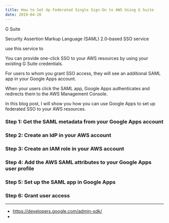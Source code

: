 ```yaml
---
title: How to Set Up Federated Single Sign-On to AWS Using G Suite
date: 2019-04-26
---
```


G Suite

Security Assertion Markup Language (SAML) 2.0–based SSO service

use this service to 

You can provide one-click SSO to your AWS resources by using your existing 
G Suite credentials. 

For users to whom you grant SSO access, they will see an additional SAML app in your Google Apps account.

When your users click the SAML app, Google Apps authenticates and redirects them to the AWS Management Console.

In this blog post, I will show you how you can use Google Apps to set up federated SSO to your AWS resources.




### Step 1: Get the SAML metadata from your Google Apps account

### Step 2: Create an IdP in your AWS account

### Step 3: Create an IAM role in your AWS account

### Step 4: Add the AWS SAML attributes to your Google Apps user profile

### Step 5: Set up the SAML app in Google Apps

### Step 6: Grant user access





---

- https://developers.google.com/admin-sdk/
- 